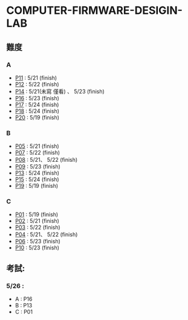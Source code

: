 # COMPUTER-FIRMWARE-DESIGIN-LAB

## 難度

### A

* [P11](https://hackmd.io/@LMChen/rk8zdM_oo) : 5/21 (finish)
* [P12](https://hackmd.io/@LMChen/r1uVZocos) : 5/22 (finish)
* [P14](https://hackmd.io/@LMChen/ryYZD-3oj) : 5/21(未寫 僅看) 、 5/23 (finish)
* [P16](https://hackmd.io/@LMChen/HkR60ARoj) : 5/23 (finish)   
* [P17](https://hackmd.io/@LMChen/BJPk-Hb2o) : 5/24 (finish)
* [P18](https://hackmd.io/@LMChen/Bkqu-rZnj) : 5/24 (finish)
* [P20](https://hackmd.io/@LMChen/ByK9CRMni) : 5/19 (finish)

### B

* [P05](https://hackmd.io/@LMChen/H1vfF9fsi) : 5/21 (finish)
* [P07](https://hackmd.io/@LMChen/Hkx3hCVos) : 5/22 (finish)
* [P08](https://hackmd.io/@LMChen/ryLMlqroo) : 5/21、 5/22 (finish)
* [P09](https://hackmd.io/@LMChen/SJttSkDjj) : 5/23 (finish)
* [P13](https://hackmd.io/@LMChen/H1B5L-2ss) : 5/24 (finish)
* [P15](https://hackmd.io/@LMChen/H1GMRRRjj) : 5/24 (finish)
* [P19](https://hackmd.io/@LMChen/BydaoCf3s) : 5/19 (finish)

### C

* [P01](https://hackmd.io/@LMChen/S1VB8mRqs) : 5/19 (finish)
* [P02](https://hackmd.io/@LMChen/B1x37Oris) : 5/21 (finish)
* [P03](https://hackmd.io/@LMChen/BJ-NtLCqs) : 5/22 (finish)
* [P04](https://hackmd.io/@LMChen/B1QVUOroo) : 5/21、 5/22 (finish)
* [P06](https://hackmd.io/@LMChen/HJxEduBos) : 5/23 (finish)
* [P10](https://hackmd.io/@LMChen/By0Hl_Dis) : 5/23 (finish)

## 考試:

### 5/26 : 

* A : P16
* B : P13
* C : P01

